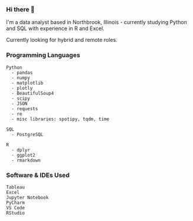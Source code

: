### Hi there 👋
I'm a data analyst based in Northbrook, Illinois - currently studying Python and SQL with experience in R and Excel.

Currently looking for hybrid and remote roles.

### Programming Languages
    Python
      - pandas
      - numpy
      - matplotlib
      - plotly
      - BeautifulSoup4
      - scipy
      - JSON
      - requests
      - re
      - misc libraries: spotipy, tqdm, time

    SQL
      - PostgreSQL

    R
      - dplyr
      - ggplot2
      - rmarkdown

### Software & IDEs Used
    Tableau
    Excel
    Jupyter Notebook
    PyCharm
    VS Code
    RStudio
